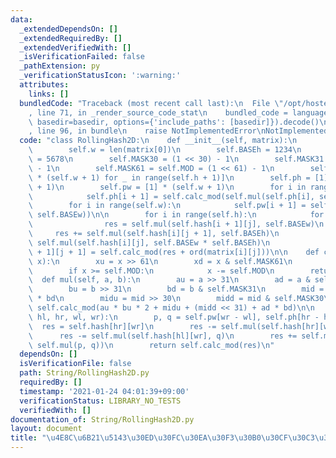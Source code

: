 ```yaml
---
data:
  _extendedDependsOn: []
  _extendedRequiredBy: []
  _extendedVerifiedWith: []
  _isVerificationFailed: false
  _pathExtension: py
  _verificationStatusIcon: ':warning:'
  attributes:
    links: []
  bundledCode: "Traceback (most recent call last):\n  File \"/opt/hostedtoolcache/Python/3.9.2/x64/lib/python3.9/site-packages/onlinejudge_verify/documentation/build.py\"\
    , line 71, in _render_source_code_stat\n    bundled_code = language.bundle(stat.path,\
    \ basedir=basedir, options={'include_paths': [basedir]}).decode()\n  File \"/opt/hostedtoolcache/Python/3.9.2/x64/lib/python3.9/site-packages/onlinejudge_verify/languages/python.py\"\
    , line 96, in bundle\n    raise NotImplementedError\nNotImplementedError\n"
  code: "class RollingHash2D:\n    def __init__(self, matrix):\n        self.h = len(matrix)\n\
    \        self.w = len(matrix[0])\n        self.BASEh = 1234\n        self.BASEw\
    \ = 5678\n        self.MASK30 = (1 << 30) - 1\n        self.MASK31 = (1 << 31)\
    \ - 1\n        self.MASK61 = self.MOD = (1 << 61) - 1\n        self.hash = [[0]\
    \ * (self.w + 1) for _ in range(self.h + 1)]\n        self.ph = [1] * (self.h\
    \ + 1)\n        self.pw = [1] * (self.w + 1)\n        for i in range(self.h):\n\
    \            self.ph[i + 1] = self.calc_mod(self.mul(self.ph[i], self.BASEh))\n\
    \        for i in range(self.w):\n            self.pw[i + 1] = self.calc_mod(self.mul(self.pw[i],\
    \ self.BASEw))\n\n        for i in range(self.h):\n            for j in range(self.w):\n\
    \                res = self.mul(self.hash[i + 1][j], self.BASEw)\n           \
    \     res += self.mul(self.hash[i][j + 1], self.BASEh)\n                res -=\
    \ self.mul(self.hash[i][j], self.BASEw * self.BASEh)\n                self.hash[i\
    \ + 1][j + 1] = self.calc_mod(res + ord(matrix[i][j]))\n\n    def calc_mod(self,\
    \ x):\n        xu = x >> 61\n        xd = x & self.MASK61\n        x = xu + xd\n\
    \        if x >= self.MOD:\n            x -= self.MOD\n        return x\n\n  \
    \  def mul(self, a, b):\n        au = a >> 31\n        ad = a & self.MASK31\n\
    \        bu = b >> 31\n        bd = b & self.MASK31\n        mid = ad * bu + au\
    \ * bd\n        midu = mid >> 30\n        midd = mid & self.MASK30\n        return\
    \ self.calc_mod(au * bu * 2 + midu + (midd << 31) + ad * bd)\n\n    def get_hash(self,\
    \ hl, hr, wl, wr):\n        p, q = self.pw[wr - wl], self.ph[hr - hl]\n      \
    \  res = self.hash[hr][wr]\n        res -= self.mul(self.hash[hr][wl], p)\n  \
    \      res -= self.mul(self.hash[hl][wr], q)\n        res += self.mul(self.hash[hl][wl],\
    \ self.mul(p, q))\n        return self.calc_mod(res)\n"
  dependsOn: []
  isVerificationFile: false
  path: String/RollingHash2D.py
  requiredBy: []
  timestamp: '2021-01-24 04:01:39+09:00'
  verificationStatus: LIBRARY_NO_TESTS
  verifiedWith: []
documentation_of: String/RollingHash2D.py
layout: document
title: "\u4E8C\u6B21\u5143\u30ED\u30FC\u30EA\u30F3\u30B0\u30CF\u30C3\u30B7\u30E5"
---
```

